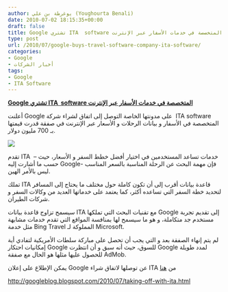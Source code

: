 ```yaml
---
author: يوغرطة بن علي (Youghourta Benali)
date: 2010-07-02 18:15:35+00:00
draft: false
title: Google تشتري ITA  software المتخصصة في خدمات الأسفار عبر الإنترنت
type: post
url: /2010/07/google-buys-travel-software-company-ita-software/
categories:
- Google
- أخبار الشركات
tags:
- Google
- ITA Software
---
```


[**Google تشتري ITA  software المتخصصة في خدمات الأسفار عبر الإنترنت**](http://www.it-scoop.com/2010/07/Google-buys-travel-software-company-ITA-software)


أعلنت Google على مدونتها الخاصة التوصل إلى اتفاق لشراء شركة  ITA software  المتخصصة في الأسفار و بيانات الرحلات و الأسعار عبر الإنترنت في صفقة قدرت قيمتها بـ 700 مليون دولار.

[![](http://www.it-scoop.com/wp-content/uploads/2010/07/ita-software.jpg)
](http://www.it-scoop.com/2010/07/Google-buys-travel-software-company-ITA-software)

تقدم ITA  خدمات تساعد المستخدمين في اختيار أفضل خطط السفر و الأسعار، حيث –حسب ما أشارت إليه Google- فإن مهمة البحث عن الرحلة المناسبة بالسعر المناسب ليس بالأمر الهين.

تملك ITA قاعدة بيانات أقرب إلى أن تكون كاملة حول مختلف ما يحتاج إلى المسافر لتحديد خطة السفر التي تساعده أكثر، كما يعتمد على خدماتها العديد من وكالات السفر و شركات الطيران.

سيسمح تزاوج قاعدة بيانات ITA مع تقنيات البحث التي تملكها Google إلى تقديم تجربة مستخدم جد متكاملة، و هو ما سيسمح لها بمنافسة المواقع التي تقدم خدمات مشابهة مثل خدمة Bing Travel المملوكة لـ Microsoft.

لم يتم إنهاء الصفقة بعد و التي يجب أن تحصل على مباركة سلطات الأمريكية لتفادي أية إمكانيات احتكار Google للسوق، حيث أنه سبق و أن انتظرت Google لمدد طويلة للحصول عليها مثلها هو الحال مع صفقة AdMob.

يمكن الإطلاع على إعلان Google عن توصلها لاتفاق شراء ITA من [هنا](http://googleblog.blogspot.com/2010/07/taking-off-with-ita.html)

http://googleblog.blogspot.com/2010/07/taking-off-with-ita.html
